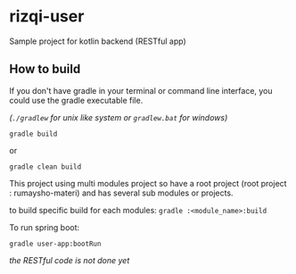 # rizqi-user
Sample project for kotlin backend (RESTful app)


## How to build

If you don't have gradle in your terminal or command line interface, you could use the gradle executable file.

*(`./gradlew` for unix like system or `gradlew.bat` for windows)*

`gradle build`

or

`gradle clean build`


This project using multi modules project so have a root project (root project : rumaysho-materi) and has several sub modules or projects.

to build specific build for each modules:
`gradle :<module_name>:build`


To run spring boot:

`gradle user-app:bootRun`


*the RESTful code is not done yet*
